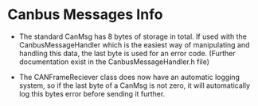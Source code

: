 # Canbus Messages Info #

* The standard CanMsg has 8 bytes of storage in total. If used with the CanbusMessageHandler which is the easiest way of manipulating and handling this data, the last byte is used for an error code.
(Further documentation exist in the CanbusMessageHandler.h file)

* The CANFrameReciever class does now have an automatic logging system, so if the last byte of a CanMsg is not zero, it will automatically log this bytes error before sending it further.
